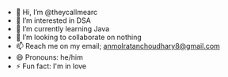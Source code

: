 - 👋 Hi, I’m @theycallmearc
- 👀 I’m interested in DSA
- 🌱 I’m currently learning Java
- 💞️ I’m looking to collaborate on nothing
- 📫 Reach me on my email; anmolratanchoudhary8@gmail.com
- 😄 Pronouns: he/him
- ⚡ Fun fact: I'm in love

<!---
theycallmearc/theycallmearc is a ✨ special ✨ repository because its `README.md` (this file) appears on your GitHub profile.
You can click the Preview link to take a look at your changes.
--->
